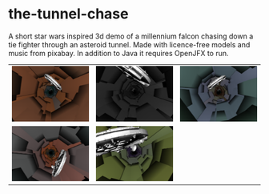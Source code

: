 # the-tunnel-chase
A short star wars inspired 3d demo of a millennium falcon chasing down a tie fighter through an asteroid tunnel. 
Made with licence-free models and music from pixabay. In addition to Java it requires OpenJFX to run.

<table>
<tr>
  <td><img src="https://github.com/conradplake/the-tunnel-chase/blob/99b20a990fbe9e93d9049f33dd9d2ce30dae7973/screenshots/Screenshot1.png" alt="Sreenshot_1" width="300"></td>
  <td><img src="https://github.com/conradplake/the-tunnel-chase/blob/99b20a990fbe9e93d9049f33dd9d2ce30dae7973/screenshots/Screenshot2.png" alt="Sreenshot_2" width="300"></td>
  <td><img src="https://github.com/conradplake/the-tunnel-chase/blob/99b20a990fbe9e93d9049f33dd9d2ce30dae7973/screenshots/Screenshot3.png" alt="Sreenshot_3" width="300"></td>
</tr>
<tr>
  <td><img src="https://github.com/conradplake/the-tunnel-chase/blob/99b20a990fbe9e93d9049f33dd9d2ce30dae7973/screenshots/Screenshot4.png" alt="Sreenshot_4" width="300"></td>
  <td><img src="https://github.com/conradplake/the-tunnel-chase/blob/99b20a990fbe9e93d9049f33dd9d2ce30dae7973/screenshots/Screenshot5.png" alt="Sreenshot_5" width="300"></td>
</tr>
</table>
